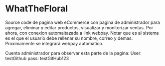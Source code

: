 # WhatTheFloral
Source code de pagina web eCommerce con pagina de administrador para agregar, eliminar y editar productos, visualizar y monitorizar ventas.
Por ahora, con conexion automaitazada a link webpay.
Notar que es al sistema es el que el usuario debe rellenar su nombre, correo y demas.
Proximamente se integrará webpay automatico.

Cuenta administrador para observar esta parte de la pagina:
User: testGithub
pass: testGitHub123
